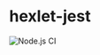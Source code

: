 # hexlet-jest

![Node.js CI](https://github.com/yuriylevchuk/hexlet-jest/workflows/Node.js%20CI/badge.svg?branch=master)
